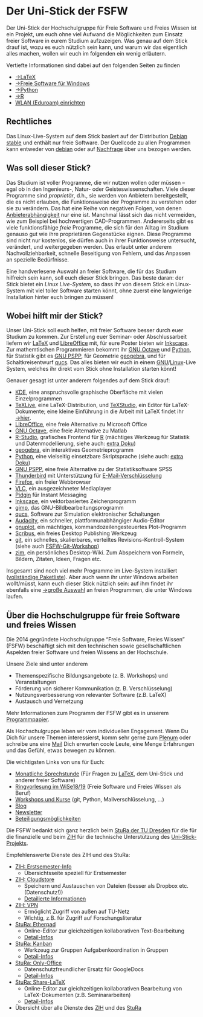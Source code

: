# Der Uni-Stick der FSFW

Der Uni-Stick der Hochschulgruppe für Freie Software und Freies Wissen ist ein
Projekt, um euch ohne viel Aufwand die Möglichkeiten zum Einsatz freier Software
in eurem Studium aufzuzeigen.  Was genau auf dem Stick drauf ist, wozu es euch
nützlich sein kann, und warum wir das eigentlich alles machen, wollen wir euch
im folgenden ein wenig erläutern.

Vertiefte Informationen sind dabei auf den folgenden Seiten zu finden

- [→LaTeX](latex.md)
- [→Freie Software für Windows](windows.md)
- [→Python](python.md)
- [→R](r.md)
- [WLAN (Eduroam) einrichten](wlan.md)

## Rechtliches
Das Linux-Live-System auf dem Stick basiert auf der Distribution
[Debian stable](https://www.debian.org/) und enthält nur freie Software.
Der Quellcode zu allen Programmen kann entweder von [debian](https://www.debian.org/)
oder auf [Nachfrage](mailto:kontakt@fsfw-dresden.de) über uns bezogen werden.




## Was soll dieser Stick?

Das Studium ist voller Programme, die wir nutzen wollen oder müssen – egal ob in
den Ingenieurs-, Natur- oder Geisteswissenschaften.  Viele dieser Programme sind
*proprietär*, d.h., sie werden von Anbietern bereitgestellt, die es nicht
erlauben, die Funktionsweise der Programme zu verstehen oder sie zu verändern.
Das hat eine Reihe von negativen Folgen, von denen [Anbieterabhängigkeit][1] nur
eine ist.  Manchmal lässt sich das nicht vermeiden, wie zum Beispiel bei
hochwertigen CAD-Programmen.  Andererseits gibt es viele funktionsfähige *freie*
Programme, die sich für den Alltag im Studium genauso gut wie ihre proprietären
Gegenstücke eignen.  Diese Programme sind nicht nur kostenlos, sie dürfen auch
in ihrer Funktionsweise untersucht, verändert, und weitergegeben werden.  Das
erlaubt unter anderem Nachvollziehbarkeit, schnelle Beseitigung von Fehlern, und
das Anpassen an spezielle Bedürfnisse.

Eine handverlesene Auswahl an freier Software, die für das Studium hilfreich
sein kann, soll euch dieser Stick bringen.  Das beste daran: der Stick bietet
ein *Linux Live-System*, so dass ihr von diesem Stick ein Linux-System mit viel
toller Software starten könnt, ohne zuerst eine langwierige Installation hinter
euch bringen zu müssen!

[1]: https://en.wikipedia.org/wiki/Vendor_lock-in

## Wobei hilft mir der Stick?

Unser Uni-Stick soll euch helfen, mit freier Software besser durch euer Studium
zu kommen.  Zur Erstellung euer Seminar- oder Abschlussarbeit liefern
wir [LaTeX](latex.md) und [LibreOffice][] mit, für eure Poster bieten
wir [Inkscape][].  Zur mathemtischen Programmieren bekommt ihr [GNU Octave][]
und [Python][], für Statistik gibt es [GNU PSPP][], für Geometrie [geogebra][],
und für Schaltkreisentwurf [qucs][].  Das alles bieten wir euch in
einem [GNU][]/[Linux][]-Live System, welches ihr direkt vom Stick ohne
Installation starten könnt!

Genauer gesagt ist unter anderem folgendes auf dem Stick drauf:

- [KDE][], eine anspruchsvolle graphische Oberfläche mit vielen Einzelprogrammen
- [TeXLive][], eine LaTeX-Distribution, und [TeXStudio][], ein Editor für
  LaTeX-Dokumente; eine kleine Einführung in die Arbeit mit LaTeX findet
  ihr [→hier](latex.md).
- [LibreOffice][], eine freie Alternative zu Microsoft Office
- [GNU Octave][], eine freie Alternative zu Matlab
- [R-Studio][], grafisches Frontend für [R][] (mächtiges Werkzeug für Statistik und Datenmodellierung, siehe auch: [extra Doku](r.md))
- [geogebra][], ein interaktives Geometrieprogramm
- [Python][], eine vielseitig einsetzbare Skriptsprache (siehe auch: [extra Doku](python.md))
- [GNU PSPP][], eine freie Alternative zu der Statistiksoftware SPSS
- [Thunderbird][] mit Unterstützung für [E-Mail-Verschlüsselung][enigmail]
- [Firefox][], ein freier Webbrowser
- [VLC][], ein ausgezeichneter Mediaplayer
- [Pidgin][] für Instant Messaging
- [Inkscape][], ein vektorbasiertes Zeichenprogramm
- [gimp][], das GNU-Bildbearbeitungsprogramm
- [qucs][], Software zur Simulation elektronischer Schaltungen
- [Audacity][], ein schneller, plattformunabhängiger Audio-Editor
- [gnuplot][], ein mächtiges, kommandozeilengesteuertes Plot-Programm
- [Scribus](https://www.scribus.net/), ein freies Desktop Publishing Werkzeug
- [git][], ein schnelles, skalierbares, verteiltes Revisions-Kontroll-System (siehe auch [FSFW-Git-Workshop](https://fsfw-dresden.de/git-ws))
- [zim][], ein persönliches Desktop-Wiki. Zum Abspeichern von Formeln, Bildern, Zitaten, Ideen, Fragen etc.

[GNU PSPP]: https://www.gnu.org/software/pspp/
[LibreOffice]: https://www.libreoffice.org/
[TeXLive]: https://www.tug.org/texlive/
[qucs]: http://qucs.sourceforge.net/
[Inkscape]: https://inkscape.org/en/
[GNU Octave]: https://www.gnu.org/software/octave/
[R-Studio]: https://www.rstudio.com/
[R]: https://cran.r-project.org/
[Python]: python.md
[geogebra]: https://www.geogebra.org/
[TeXStudio]: http://www.texstudio.org/
[KDE]: https://www.kde.org/
[Thunderbird]: https://www.mozilla.org/en-US/thunderbird/
[Firefox]: https://www.mozilla.org/en-US/firefox/new/
[VLC]: https://www.videolan.org/vlc/
[Pidgin]: https://pidgin.im/
[gimp]: https://www.gimp.org/
[Audacity]: http://www.audacityteam.org/
[gnuplot]: http://www.gnuplot.info/
[git]: https://git-scm.com/
[Linux]: https://en.wikipedia.org/wiki/Linux
[GNU]: https://www.gnu.org/
[enigmail]: https://www.enigmail.net/index.php/en/
[zim]: http://zim-wiki.org/

Insgesamt sind noch viel mehr Programme im Live-System installiert ([vollständige Paketliste](https://github.com/fsfw-dresden/usb-live-linux/blob/master/doc/FSFW-Uni-Stick_-_Paketliste.md)).
Aber auch wenn ihr unter Windows arbeiten wollt/müsst, kann euch
dieser Stick nützlich sein: auf ihm findet ihr ebenfalls eine [→große Auswahl](windows.md)
an freien Programmen, die unter Windows laufen.

## Über die Hochschulgruppe für freie Software und freies Wissen

Die 2014 gegründete Hochschulgruppe “Freie Software, Freies Wissen” (FSFW)
beschäftigt sich mit den technischen sowie gesellschaftlichen Aspekten freier
Software und freien Wissens an der Hochschule.

Unsere Ziele sind unter anderem

- Themenspezifische Bildungsangebote (z. B. Workshops) und Veranstaltungen
- Förderung von sicherer Kommunikation (z. B. Verschlüsselung)
- Nutzungsverbesserung von relevanter Software (z.B. LaTeX)
- Austausch und Vernetzung

Mehr Informationen zum Programm der FSFW gibt es in
unserem [Programmpapier](https://fsfw-dresden.de/programm.html).

Als Hochschulgruppe leben wir vom individuellen Engagement.
Wenn Du Dich für unsere Themen interessierst, komm sehr gerne zum
[Plenum](https://fsfw-dresden.de/#plenum) oder schreibe uns eine [Mail](mailto:kontakt@fsfw-dresden.de)
Dich erwarten coole Leute, eine Menge Erfahrungen und das Gefühl, etwas bewegen zu können.

Die wichtigsten Links von uns für Euch:

- [Monatliche Sprechstunde](https://fsfw-dresden.de/sprechstunde) (Für Fragen zu [LaTeX](latex.md), dem Uni-Stick und anderer freier Software)
- [Ringvorlesung im WiSe18/19](https://fsfw-dresden.de/ringvorlesung) (Freie Software und Freies Wissen als Beruf)
- [Workshops und Kurse](https://wiki.fsfw-dresden.de/doku.php/doku/vortraege_veranstaltungen_kurse) (git, Python, Mailverschlüsselung, ...)
- [Blog](https://fsfw-dresden.de/blog)
- [Newsletter](https://fsfw-dresden.de/newsletter)
- [Beteiligungsmöglichkeiten](https://fsfw-dresden.de/mitmachen)


Die FSFW bedankt sich ganz herzlich beim [StuRa der TU Dresden](https://stura.tu-dresden.de/)
für die für die finanzielle und beim [ZIH](https://zih.tu-dresden.de) für die technische Unterstützung des [Uni-Stick-Projekts](https://fsfw-dresden.de/uni-stick).

Empfehlenswerte Dienste des ZIH und des StuRa:

- [ZIH: Erstsemester-Info](https://tu-dresden.de/zih/dienste/service-desk/ese)
    - Übersichtsseite speziell für Erstsemester
- [ZIH: Cloudstore](https://cloudstore.zih.tu-dresden.de/)
    - Speichern und Austauschen von Dateien (besser als Dropbox etc. (Datenschutz!))
    - [Detailierte Informationen](https://tu-dresden.de/zih/dienste/service-katalog/zusammenarbeiten-und-forschen/datenaustausch/cloudstore/index)
- [ZIH: VPN](https://tu-dresden.de/zih/dienste/service-katalog/arbeitsumgebung/zugang_datennetz/index)
    - Ermöglicht Zugriff von außen auf TU-Netz
    - Wichtig, z.B. für Zugriff auf Forschungsliteratur
- [StuRa: Etherpad](https://pad.stura.tu-dresden.de)
    - Online-Editor zur gleichzeitigen kollaborativen Text-Bearbeitung
    - [Detail-Infos](https://wiki.stura.tu-dresden.de/doku.php?id=allgemein:dienste:etherpad)
- [StuRa: Kanban](https://kanban.stura.tu-dresden.de/)
    - Werkzeug zur Gruppen Aufgabenkoordination in Gruppen
    - [Detail-Infos](https://wiki.stura.tu-dresden.de/doku.php?id=allgemein:dienste:kanban)
- [StuRa: Only-Office](https://docs.stura.tu-dresden.de/)
    - Datenschutzfreundlicher Ersatz für GoogleDocs
    - [Detail-Infos](https://wiki.stura.tu-dresden.de/doku.php?id=allgemein:dienste:docs)
- [StuRa: Share-LaTeX](https://tex.stura.tu-dresden.de/login)
    - Online-Editor zur gleichzeitigen kollaborativen Bearbeitung von LaTeX-Dokumenten (z.B. Seminararbeiten)
    - [Detail-Infos](https://wiki.stura.tu-dresden.de/doku.php?id=allgemein:dienste:sharelatex)
- Übersicht über alle Dienste des [ZIH](https://tu-dresden.de/zih/die-einrichtung/a-z) und des [StuRa](https://wiki.stura.tu-dresden.de/doku.php?id=allgemein:dienste:start)

